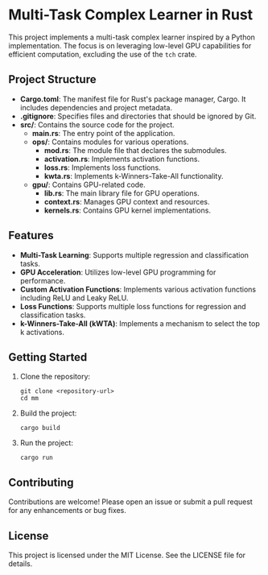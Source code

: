 # Multi-Task Complex Learner in Rust

This project implements a multi-task complex learner inspired by a Python implementation. The focus is on leveraging low-level GPU capabilities for efficient computation, excluding the use of the `tch` crate.

## Project Structure

- **Cargo.toml**: The manifest file for Rust's package manager, Cargo. It includes dependencies and project metadata.
- **.gitignore**: Specifies files and directories that should be ignored by Git.
- **src/**: Contains the source code for the project.
  - **main.rs**: The entry point of the application.
  - **ops/**: Contains modules for various operations.
    - **mod.rs**: The module file that declares the submodules.
    - **activation.rs**: Implements activation functions.
    - **loss.rs**: Implements loss functions.
    - **kwta.rs**: Implements k-Winners-Take-All functionality.
  - **gpu/**: Contains GPU-related code.
    - **lib.rs**: The main library file for GPU operations.
    - **context.rs**: Manages GPU context and resources.
    - **kernels.rs**: Contains GPU kernel implementations.

## Features

- **Multi-Task Learning**: Supports multiple regression and classification tasks.
- **GPU Acceleration**: Utilizes low-level GPU programming for performance.
- **Custom Activation Functions**: Implements various activation functions including ReLU and Leaky ReLU.
- **Loss Functions**: Supports multiple loss functions for regression and classification tasks.
- **k-Winners-Take-All (kWTA)**: Implements a mechanism to select the top k activations.

## Getting Started

1. Clone the repository:
   ```
   git clone <repository-url>
   cd mm
   ```

2. Build the project:
   ```
   cargo build
   ```

3. Run the project:
   ```
   cargo run
   ```

## Contributing

Contributions are welcome! Please open an issue or submit a pull request for any enhancements or bug fixes.

## License

This project is licensed under the MIT License. See the LICENSE file for details.